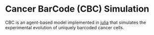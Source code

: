 # Cancer BarCode (CBC) Simulation 

CBC is an agent-based model implemented in [julia](https://julialang.org/) that simulates the experimental evolution of uniquely barcoded cancer cells. 


